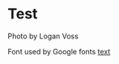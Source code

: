 # Test
Photo by Logan Voss

Font used by Google fonts
[text](https://fonts.google.com/selection/embed)